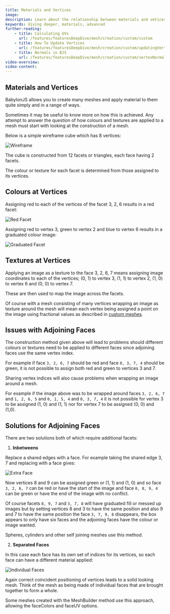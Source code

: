 ```yaml
---
title: Materials and Vertices
image: 
description: Learn about the relationship between materials and vetices.
keywords: diving deeper, materials, advanced
further-reading:
    - title: Calculating UVs
      url: /features/featuresDeepDive/mesh/creation/custom/custom
    - title: How To Update Vertices
      url: /features/featuresDeepDive/mesh/creation/custom/updatingVertices
    - title: Normals in BJS
      url: /features/featuresDeepDive/mesh/creation/custom/vertexNormals
video-overview:
video-content:
---
```


## Materials and Vertices

BabylonJS allows you to create many meshes and apply material to them quite simply and in a range of ways.

Sometimes it may be useful to know more on how this is achieved. Any attempt to answer the question of how colours and textures are applied to a mesh must start with looking at the construction of a mesh.

Below is a simple wireframe cube which has 8 vertices:

![Wireframe](/img/how_to/Materials/box1.jpg)

The cube is constructed from 12 facets or triangles, each face having 2 facets.

The colour or texture for each facet is determined from those assigned to its vertices.

## Colours at Vertices

Assigning red to each of the vertices of the facet 3, 2, 6 results in a red facet:

![Red Facet](/img/how_to/Materials/redVert.jpg)

Assigning red to vertex 3, green to vertex 2 and blue to vertex 6 results in a graduated colour image:

![Graduated Facet](/img/how_to/Materials/gradVert.jpg)

## Textures at Vertices

Applying an image as a texture to the face 3, 2, 6, 7 means assigning image 
coordinates to each of the vertices; (0, 1) to vertex 3, (1, 1) to vertex 2, (1, 0) to vertex 6 and (0, 0) to vertex 7.

These are then used to map the image across the facets.

Of course with a mesh consisting of many vertices wrapping an image as texture around the mesh will mean each vertex being assigned a point on the image using fractional values as described in [custom meshes](/features/featuresDeepDive/mesh/creation/custom/custom#calculating-uvs).

## Issues with Adjoining Faces

The construction method given above will lead to problems should different colours or textures need to be applied to different faces 
since adjoining faces use the same vertex index. 

For example if face `3, 2, 6, 7` should be red and face `0, 3, 7, 4` should be green, it is not possible to assign both red and green to vertices 3 and 7.

Sharing vertex indices will also cause problems when wrapping an image around a mesh.

For example if the image above was to be wrapped around faces `3, 2, 6, 7` and `1, 2, 6, 5` and `0, 1, 5, 4` and `0, 3, 7, 4` it is not possible for vertex 3 to be assigned (1, 0) and (1, 1) nor for vertex 7 to be assigned (0, 0) and (1,0).

## Solutions for Adjoining Faces

There are two solutions both of which require additional facets:

1. **Inbetweens**

Replace a shared edges with a face. For example taking the shared edge 3, 7 and replacing with a face gives:

![Extra Face](/img/how_to/Materials/box2.jpg)

Now vertices 8 and 9 can be assigned green or (1, 1) and (1, 0) and so face `3, 2, 6, 7` can be red or have the start of the image and face `0, 8, 9, 4` can be green or have the end of the image with no conflict.

Of course facets `8, 9, 7` and `3, 7, 8` will have graduated fill or messed up images but by setting vertices 8 and 3 to have the same position and also 9 and 7 to have the same position the face `3, 7, 9, 8` disappears, the box appears to only have six faces and the adjoining faces have the colour or image wanted. 

Spheres, cylinders and other self joining meshes use this method.

2. **Separated Faces**

In this case each face has its own set of indices for its vertices, so each face can have a different material applied: 

![Individual Faces](/img/how_to/Materials/box3.jpg)

Again correct coincident positioning of vertices leads to a solid looking mesh. Think of the mesh as being made of individual faces that are brought together to form a whole.

Some meshes created with the MeshBuilder method use this approach, allowing the faceColors and faceUV options.